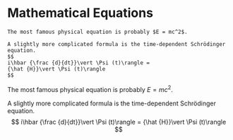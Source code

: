 # Mathematical Equations

``` {#input}
The most famous physical equation is probably $E = mc^2$.

A slightly more complicated formula is the time-dependent Schrödinger
equation.
$$
i\hbar {\frac {d}{dt}}\vert \Psi (t)\rangle =
{\hat {H}}\vert \Psi (t)\rangle
$$
```

<div id="output">

The most famous physical equation is probably $E = mc^2$.

A slightly more complicated formula is the time-dependent Schrödinger
equation.
$$
i\hbar {\frac {d}{dt}}\vert \Psi (t)\rangle =
{\hat {H}}\vert \Psi (t)\rangle
$$

</div>
